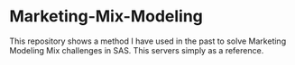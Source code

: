 # Marketing-Mix-Modeling
This repository shows a method I have used in the past to solve Marketing Modeling Mix challenges in SAS.  This servers simply as a reference.
